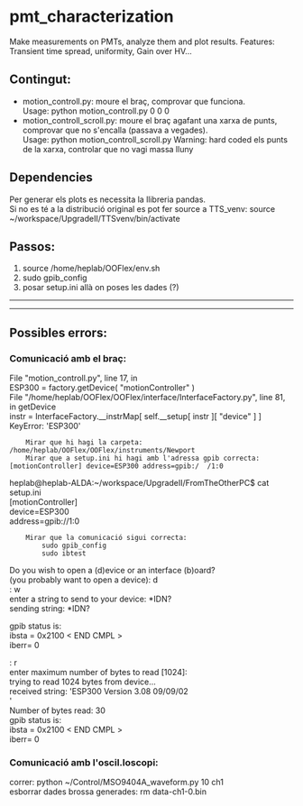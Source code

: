 # pmt_characterization
Make measurements on PMTs, analyze them and plot results. Features: Transient time spread, uniformity, Gain over HV...

## Contingut:
* motion_controll.py: moure el braç, comprovar que funciona.  
Usage: python motion_controll.py 0 0 0  
* motion_controll_scroll.py: moure el braç agafant una xarxa de punts, comprovar que no s'encalla (passava a vegades).  
Usage: python motion_controll_scroll.py
  Warning: hard coded els punts de la xarxa, controlar que no vagi massa lluny  

## Dependencies
Per generar els plots es necessita la llibreria pandas.  
Si no es té a la distribució original es pot fer source a TTS_venv: source ~/workspace/UpgradeII/TTSvenv/bin/activate  

## Passos:
1. source /home/heplab/OOFlex/env.sh
2. sudo gpib_config
3. posar setup.ini allà on poses les dades (?)


--------------------------------------------------------
--------------------------------------------------------

## Possibles errors:

### Comunicació amb el braç:


  File "motion_controll.py", line 17, in <module>  
    ESP300 = factory.getDevice( "motionController" )  
  File "/home/heplab/OOFlex/OOFlex/interface/InterfaceFactory.py", line 81, in getDevice  
    instr = InterfaceFactory.__instrMap[ self.__setup[ instr ][ "device" ] ]  
KeyError: 'ESP300'  


		Mirar que hi hagi la carpeta: /home/heplab/OOFlex/OOFlex/instruments/Newport  
		Mirar que a setup.ini hi hagi amb l'adressa gpib correcta: [motionController] device=ESP300 address=gpib:/  /1:0  
heplab@heplab-ALDA:~/workspace/UpgradeII/FromTheOtherPC$ cat setup.ini  
[motionController]  
device=ESP300  
address=gpib://1:0  

		Mirar que la comunicació sigui correcta:  
			sudo gpib_config  
			sudo ibtest  
Do you wish to open a (d)evice or an interface (b)oard?  
	(you probably want to open a device): d  
: w      
enter a string to send to your device: *IDN?  
sending string: *IDN?  

gpib status is:  
ibsta = 0x2100  < END CMPL >  
iberr= 0  

: r  
enter maximum number of bytes to read [1024]:  
trying to read 1024 bytes from device...  
received string: 'ESP300 Version 3.08 09/09/02  
'  
Number of bytes read: 30  
gpib status is:  
ibsta = 0x2100  < END CMPL >  
iberr= 0  




### Comunicació amb l'oscil.loscopi:
correr: python ~/Control/MSO9404A_waveform.py 10 ch1  
esborrar dades brossa generades: rm data-ch1-0.bin  
